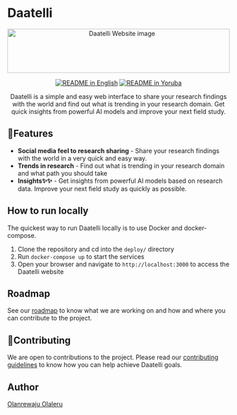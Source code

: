 # Daatelli

<p align="center" style="width: 100%; height: 100px;">
<a href="https://air-data.netlify.app/">
    <img src="https://github.com/user-attachments/assets/6f6aef9d-cace-41a3-b517-b65e84364ae3" style="width: 100%; height: 100%; object-fit: cover;" alt="Daatelli Website image">
</a>
</p>

<div align="center">
<a href="./README.md"><img alt="README in English" src="https://img.shields.io/badge/English-d9d9d9"></a>
<a href="./README_yor.md"><img alt="README in Yoruba" src="https://img.shields.io/badge/Yoruba-d9d9d9"></a>
</div>

<p align="center" style="font-size: 14px;">
Daatelli is a simple and easy web interface to share your research findings with the world and find out what is trending in your research domain. Get quick insights from powerful AI models and improve your next field study.
</p>

## 🚀Features

- **Social media feel to research sharing** - Share your research findings with the world in a very quick and easy way.
- **Trends in research** - Find out what is trending in your research domain and what path you should take
- **Insights✨✨** - Get insights from powerful AI models based on research data. Improve your next field study as quickly as possible.

## How to run locally
The quickest way to run Daatelli locally is to use Docker and docker-compose.
1. Clone the repository and cd into the `deploy/` directory
2. Run `docker-compose up` to start the services
3. Open your browser and navigate to `http://localhost:3000` to access the Daatelli website

## Roadmap

See our [roadmap](https://air-data.netlify.app/roadmap) to know what we are working on and how and where you can contribute to the project.

## 🤝Contributing

We are open to contributions to the project. Please read our [contributing guidelines](./CONTRIBUTING.md) to know how you can help achieve Daatelli goals.

## Author

[Olanrewaju Olaleru](https://github.com/olaleru)
